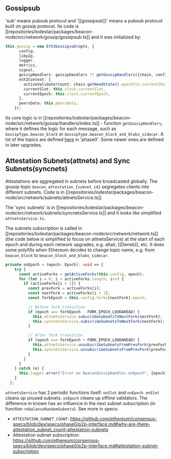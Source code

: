 ---
---

## Gossipsub

'sub' means pubsub protocol and '[[gossipsub]]' means a pubsub protocol built on gossip protocol. Its code is [[repositories/lodestar/packages/beacon-node/src/network/gossip/gossipsub.ts]] and it was initialized by:

```TypeScript
this.gossip = new Eth2Gossipsub(opts, {
      config,
      libp2p,
      logger,
      metrics,
      signal,
      gossipHandlers: gossipHandlers ?? getGossipHandlers({chain, config, logger, network: this, metrics}, opts),
      eth2Context: {
        activeValidatorCount: chain.getHeadState().epochCtx.currentShuffling.activeIndices.length,
        currentSlot: this.clock.currentSlot,
        currentEpoch: this.clock.currentEpoch,
      },
      peersData: this.peersData,
    });
```

Its core logic is in [[repositories/lodestar/packages/beacon-node/src/network/gossip/handlers/index.ts]] - function `getGossipHandlers`, where it defines the logic for each message, such as `GossipType.beacon_block` or `GossipType.beacon_block_and_blobs_sidecar`. A lot of the topics are defined [here](https://github.com/ethereum/consensus-specs/blob/dev/specs/phase0/p2p-interface.md#global-topics) in 'phase0'. Some newer ones are defined in later upgrades.

## Attestation Subnets(attnets) and Sync Subnets(syncnets)

Attestations are aggregated in subnets before broadcasted globally. The gossip topic `beacon_attestation_{subnet_id}` segregates clients into different subnets. Code is in [[repositories/lodestar/packages/beacon-node/src/network/subnets/attnetsService.ts]]

The 'sync subnets' is in [[repositories/lodestar/packages/beacon-node/src/network/subnets/syncnetsService.ts]] and it looks like simplified `attnetsService.ts`.

The subnets subscription is called in [[repositories/lodestar/packages/beacon-node/src/network/network.ts]] (the code below is simplified to focus on attnetsService) at the start of each epoch and during each network upgrades, e.g. altair, [[Deneb]], etc. It does some polyfills when Ethereum decides to change topic name, e.g. from `beacon_block` to `beacon_block_and_blobs_sidecar`.

```TypeScript
private onEpoch = (epoch: Epoch): void => {
    try {
      const activeForks = getActiveForks(this.config, epoch);
      for (let i = 0; i < activeForks.length; i++) {
        if (activeForks[i + 1]) {
          const prevFork = activeForks[i];
          const nextFork = activeForks[i + 1];
          const forkEpoch = this.config.forks[nextFork].epoch;

          // Before fork transition
          if (epoch === forkEpoch - FORK_EPOCH_LOOKAHEAD) {
            this.attnetsService.subscribeSubnetsToNextFork(nextFork);
            this.syncnetsService.subscribeSubnetsToNextFork(nextFork);
          }

          // After fork transition
          if (epoch === forkEpoch + FORK_EPOCH_LOOKAHEAD) {
            this.attnetsService.unsubscribeSubnetsFromPrevFork(prevFork);
            this.syncnetsService.unsubscribeSubnetsFromPrevFork(prevFork);
          }
        }
      }
    } catch (e) {
      this.logger.error("Error on BeaconGossipHandler.onEpoch", {epoch}, e as Error);
    }
  };
```

`attnetsService` has 2 periodic functions itself: `onSlot` and `onEpoch`. `onSlot` cleans up unused subnets. `onEpoch` cleans up offline validators. The difference in known has an influence in the next subnet subscription (in function `rebalanceRandomSubnets`). See more in specs:
- `ATTESTATION_SUBNET_COUNT`: https://github.com/ethereum/consensus-specs/blob/dev/specs/phase0/p2p-interface.md#why-are-there-attestation_subnet_count-attestation-subnets
- Attestation subnet subscription: https://github.com/ethereum/consensus-specs/blob/dev/specs/phase0/p2p-interface.md#attestation-subnet-subscription



